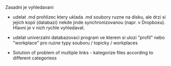 ﻿
Zasadni je vyhledavani

- udelat .md prohlizec ktery uklada .md soubory ruzne na disku, ale drzi si jejich kopii (databazi) nekde jinde synchronizovanou (napr. v Dropboxu). Hlavni je v nich rychle vyhledavat.

- udelat univerzalni databazovaci program ve kterem si ulozi "profil" nebo "workplace" pro ruzne typy souboru / topicky / workplaces

- Solution of problem of multiple links - kategorize files according to different categoriess